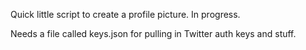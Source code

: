 Quick little script to create a profile picture.  In progress.

Needs a file called keys.json for pulling in Twitter auth keys and stuff.
